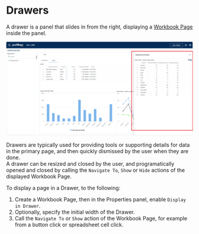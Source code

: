 # Drawers

A drawer is a panel that slides in from the right, displaying a [Workbook Page](./pages.md) inside the panel.  

![img](/images/invision/drawer-example-1.png)

Drawers are typically used for providing tools or supporting details for data in the primary page, and then quickly dismissed by the user when they are done.  
A drawer can be resized and closed by the user, and programatically opened and closed by calling the `Navigate To`, `Show` or `Hide` actions of the displayed Workbook Page.  

To display a page in a Drawer, to the following:  
1) Create a Workbook Page, then in the Properties panel, enable `Display in Drawer`.
2) Optionally, specify the initial width of the Drawer.
3) Call the `Navigate To` or `Show` action of the Workbook Page, for example from a button click or spreadsheet cell click.  

